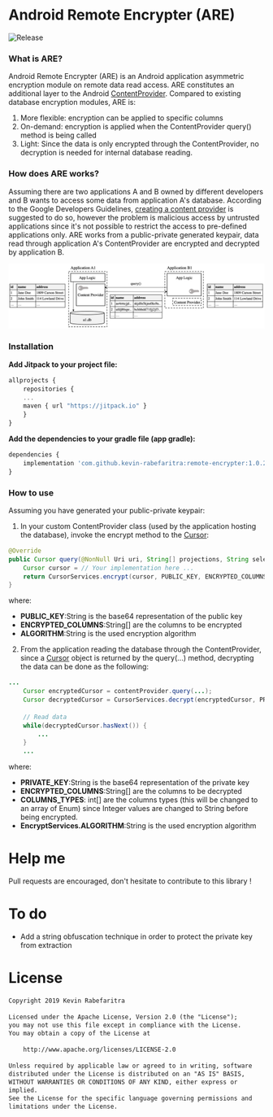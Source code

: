 # Android Remote Encrypter (ARE)

![Release](https://jitpack.io/v/kevin-rabefaritra/remote-encrypter.svg)

### What is ARE?
Android Remote Encrypter (ARE) is an Android application asymmetric encryption module on remote data read access. ARE constitutes an additional layer to the Android [ContentProvider][cp1].
Compared to existing database encryption modules, ARE is:
1) More flexible: encryption can be applied to specific columns
2) On-demand: encryption is applied when the ContentProvider query() method is being called
3) Light: Since the data is only encrypted through the ContentProvider, no decryption is needed for internal database reading.

### How does ARE works?
Assuming there are two applications A and B owned by different developers and B wants to access some data from application A's database. According to the Google Developers Guidelines, [creating a content provider][cp2] is suggested to do so, however the problem is malicious access by untrusted applications since it's not possible to restrict the access to pre-defined applications only.
ARE works from a public-private generated keypair, data read through application A's ContentProvider are encrypted and decrypted by application B.

![Android RemoteEncrypter](img/remote-encrypter.png?raw=true "Android RemoteEncrypter representation")

### Installation
**Add Jitpack to your project file:**
```javascript
allprojects {
    repositories {
    ...
    maven { url "https://jitpack.io" }
    }
}
```
**Add the dependencies to your gradle file (app gradle):**
```javascript
dependencies {
	implementation 'com.github.kevin-rabefaritra:remote-encrypter:1.0.2'
}
```

### How to use
Assuming you have generated your public-private keypair:
1) In your custom ContentProvider class (used by the application hosting the database), invoke the encrypt method to the [Cursor][c1]:
```java
@Override
public Cursor query(@NonNull Uri uri, String[] projections, String selection, String[] selectionArgs, String sortOrder) {
    Cursor cursor = // Your implementation here ...
    return CursorServices.encrypt(cursor, PUBLIC_KEY, ENCRYPTED_COLUMNS, ALGORITHM);
}
```
where:
- **PUBLIC_KEY**:String is the base64 representation of the public key
- **ENCRYPTED_COLUMNS**:String[] are the columns to be encrypted
- **ALGORITHM**:String is the used encryption algorithm

2) From the application reading the database through the ContentProvider, since a [Cursor][c1] object is returned by the query(...) method, decrypting the data can be done as the following:
```java
...
    Cursor encryptedCursor = contentProvider.query(...);
    Cursor decryptedCursor = CursorServices.decrypt(encryptedCursor, PRIVATE_KEY, ENCRYPTED_COLUMNS, COLUMNS_TYPES, ALGORITHM);
    
    // Read data
    while(decryptedCursor.hasNext()) {
        ...
    }
    ...
```
where:
- **PRIVATE_KEY**:String is the base64 representation of the private key
- **ENCRYPTED_COLUMNS**:String[] are the columns to be decrypted
- **COLUMNS_TYPES**: int[] are the columns types (this will be changed to an array of Enum) since Integer values are changed to String before being encrypted.
- **EncryptServices.ALGORITHM**:String is the used encryption algorithm
# Help me
Pull requests are encouraged, don't hesitate to contribute to this library !

# To do
- Add a string obfuscation technique in order to protect the private key from extraction

# License
	Copyright 2019 Kevin Rabefaritra

	Licensed under the Apache License, Version 2.0 (the "License");
	you may not use this file except in compliance with the License.
	You may obtain a copy of the License at

		http://www.apache.org/licenses/LICENSE-2.0

	Unless required by applicable law or agreed to in writing, software
	distributed under the License is distributed on an "AS IS" BASIS,
	WITHOUT WARRANTIES OR CONDITIONS OF ANY KIND, either express or implied.
	See the License for the specific language governing permissions and
	limitations under the License.

[cp1]: <https://developer.android.com/reference/android/content/ContentProvider>
[cp2]: <https://developer.android.com/guide/topics/providers/content-provider-creating>
[c1]: <https://developer.android.com/reference/android/database/Cursor>

